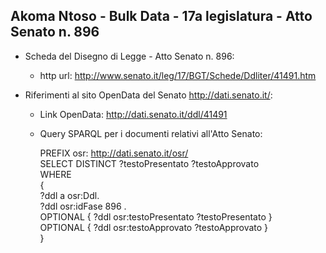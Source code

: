 ## Akoma Ntoso - Bulk Data - 17a legislatura - Atto Senato n. 896 ##

* Scheda del Disegno di Legge - Atto Senato n. 896:
	* http url: http://www.senato.it/leg/17/BGT/Schede/Ddliter/41491.htm

* Riferimenti al sito OpenData del Senato http://dati.senato.it/:
	* Link OpenData: http://dati.senato.it/ddl/41491
	* Query SPARQL per i documenti relativi all'Atto Senato:

        PREFIX osr: <http://dati.senato.it/osr/>  
		SELECT DISTINCT ?testoPresentato ?testoApprovato  
		WHERE  
		{  
		    ?ddl a osr:Ddl.  
		    ?ddl osr:idFase 896 .  
		    OPTIONAL { ?ddl osr:testoPresentato ?testoPresentato }  
		    OPTIONAL { ?ddl osr:testoApprovato ?testoApprovato }  
		}
		